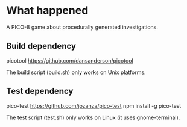 # What happened

A PICO-8 game about procedurally generated investigations.

## Build dependency

picotool
https://github.com/dansanderson/picotool

The build script (build.sh) only works on Unix platforms.

## Test dependency

pico-test
https://github.com/jozanza/pico-test
npm install -g pico-test

The test script (test.sh) only works on Linux (it uses gnome-terminal).
